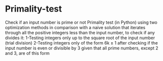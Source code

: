 # Primality-test
Check if an input number is prime or not
Primality test (in Python) using two optimization methods in comparison with a naive solution that iterates through all the positive integers less than the input number, to check if any divides it:
1-Testing integers only up to the square root of the input number (trial division)
2-Testing integers only of the form 6k ± 1 after checking if the input number is even or divisible by 3 given that all prime numbers, except 2 and 3, are of this form
